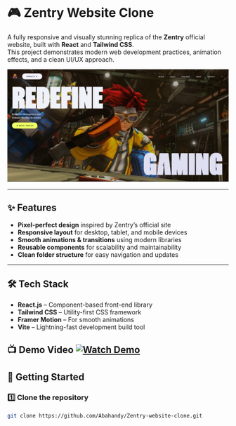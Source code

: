 # 🎮 Zentry Website Clone

A fully responsive and visually stunning replica of the **Zentry** official website, built with **React** and **Tailwind CSS**.  
This project demonstrates modern web development practices, animation effects, and a clean UI/UX approach.

![Project Cover](src/assets/zentry-cover.png)

---

## ✨ Features

- **Pixel-perfect design** inspired by Zentry’s official site  
- **Responsive layout** for desktop, tablet, and mobile devices  
- **Smooth animations & transitions** using modern libraries  
- **Reusable components** for scalability and maintainability  
- **Clean folder structure** for easy navigation and updates  

---

## 🛠️ Tech Stack

- **React.js** – Component-based front-end library  
- **Tailwind CSS** – Utility-first CSS framework  
- **Framer Motion** – For smooth animations  
- **Vite** – Lightning-fast development build tool

📺 Demo Video
<a href="https://youtu.be/MJGoYlFWzoE" target="_blank"> <img src="https://img.youtube.com/vi/MJGoYlFWzoE/0.jpg" alt="Watch Demo" width="600"/> </a> 
---

## 🚀 Getting Started

### 1️⃣ Clone the repository
```bash
git clone https://github.com/Abahandy/Zentry-website-clone.git
